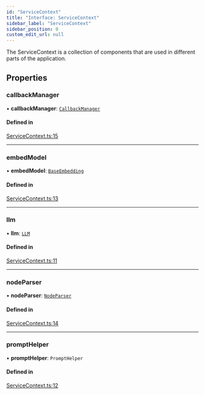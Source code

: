 ```yaml
---
id: "ServiceContext"
title: "Interface: ServiceContext"
sidebar_label: "ServiceContext"
sidebar_position: 0
custom_edit_url: null
---
```


The ServiceContext is a collection of components that are used in different parts of the application.

## Properties

### callbackManager

• **callbackManager**: [`CallbackManager`](../classes/CallbackManager.md)

#### Defined in

[ServiceContext.ts:15](https://github.com/run-llama/LlamaIndexTS/blob/c65d671/packages/core/src/ServiceContext.ts#L15)

___

### embedModel

• **embedModel**: [`BaseEmbedding`](../classes/BaseEmbedding.md)

#### Defined in

[ServiceContext.ts:13](https://github.com/run-llama/LlamaIndexTS/blob/c65d671/packages/core/src/ServiceContext.ts#L13)

___

### llm

• **llm**: [`LLM`](LLM.md)

#### Defined in

[ServiceContext.ts:11](https://github.com/run-llama/LlamaIndexTS/blob/c65d671/packages/core/src/ServiceContext.ts#L11)

___

### nodeParser

• **nodeParser**: [`NodeParser`](NodeParser.md)

#### Defined in

[ServiceContext.ts:14](https://github.com/run-llama/LlamaIndexTS/blob/c65d671/packages/core/src/ServiceContext.ts#L14)

___

### promptHelper

• **promptHelper**: `PromptHelper`

#### Defined in

[ServiceContext.ts:12](https://github.com/run-llama/LlamaIndexTS/blob/c65d671/packages/core/src/ServiceContext.ts#L12)
